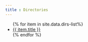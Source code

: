 ```yaml
---
title : Directories
---
```


<ul>
   {% for item in site.data.dirs-list%}
      <li><a href="{{ item._link }}">{{ item.title }}</a></li>
   {% endfor %}
</ul>
